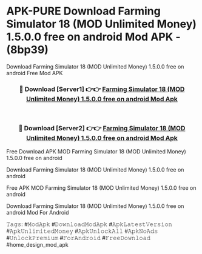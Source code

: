 # APK-PURE Download Farming Simulator 18 (MOD Unlimited Money) 1.5.0.0 free on android Mod APK - (8bp39)
Download Farming Simulator 18 (MOD Unlimited Money) 1.5.0.0 free on android Free Mod APK

<div align="center">
<h3>🔴 Download [Server1] 👉👉 <a href="https://apk-comot.site?title=Farming_Simulator_18_(MOD_Unlimited_Money)_1.5.0.0_free_on_android">Farming Simulator 18 (MOD Unlimited Money) 1.5.0.0 free on android Mod Apk</a></h3><br>

<h3>🔴 Download [Server2] 👉👉 <a href="https://apk-comot.site?title=Farming_Simulator_18_(MOD_Unlimited_Money)_1.5.0.0_free_on_android">Farming Simulator 18 (MOD Unlimited Money) 1.5.0.0 free on android Mod Apk</a></h3>
</div>


Free Download APK MOD Farming Simulator 18 (MOD Unlimited Money) 1.5.0.0 free on android

Download Farming Simulator 18 (MOD Unlimited Money) 1.5.0.0 free on android 

Free APK MOD Farming Simulator 18 (MOD Unlimited Money) 1.5.0.0 free on android 

Download Farming Simulator 18 (MOD Unlimited Money) 1.5.0.0 free on android Mod For Android

𝚃𝚊𝚐𝚜: #𝙼𝚘𝚍𝙰𝚙𝚔 #𝙳𝚘𝚠𝚗𝚕𝚘𝚊𝚍𝙼𝚘𝚍𝙰𝚙𝚔 #𝙰𝚙𝚔𝙻𝚊𝚝𝚎𝚜𝚝𝚅𝚎𝚛𝚜𝚒𝚘𝚗 #𝙰𝚙𝚔𝚄𝚗𝚕𝚒𝚖𝚒𝚝𝚎𝚍𝙼𝚘𝚗𝚎𝚢 #𝙰𝚙𝚔𝚄𝚗𝚕𝚘𝚌𝚔𝙰𝚕𝚕 #𝙰𝚙𝚔𝙽𝚘𝙰𝚍𝚜 #𝚄𝚗𝚕𝚘𝚌𝚔𝙿𝚛𝚎𝚖𝚒𝚞𝚖 #𝙵𝚘𝚛𝙰𝚗𝚍𝚛𝚘𝚒𝚍 #𝙵𝚛𝚎𝚎𝙳𝚘𝚠𝚗𝚕𝚘𝚊𝚍 #home_design_mod_apk